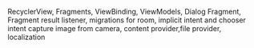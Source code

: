 RecyclerView, 
Fragments, 
ViewBinding, 
ViewModels,
Dialog Fragment,
Fragment result listener,
migrations for room,
implicit intent and chooser intent
capture image from camera,
content provider,file provider,
localization